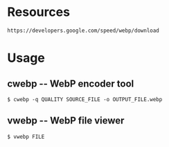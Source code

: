 # Resources
```
https://developers.google.com/speed/webp/download
```

# Usage
## cwebp -- WebP encoder tool
```
$ cwebp -q QUALITY SOURCE_FILE -o OUTPUT_FILE.webp
```

## vwebp -- WebP file viewer
```
$ vwebp FILE
```
